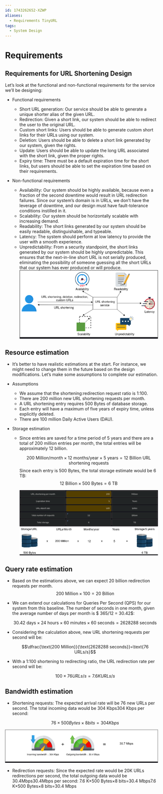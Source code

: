 ```yaml
---
id: 1743262652-XZWP
aliases:
  - Requirements TinyURL
tags:
  - System Design
---
```


# Requirements

## Requirements for URL Shortening Design

  Let’s look at the functional and non-functional requirements for the service we’ll be designing:

- Functional requirements
  - Short URL generation: Our service should be able to generate a unique shorter alias of the given URL.
  - Redirection: Given a short link, our system should be able to redirect the user to the original URL.
  - Custom short links: Users should be able to generate custom short links for their URLs using our system.
  - Deletion: Users should be able to delete a short link generated by our system, given the rights.
  - Update: Users should be able to update the long URL associated with the short link, given the proper rights.
  - Expiry time: There must be a default expiration time for the short links, but users should be able to set the expiration time based on their requirements.

- Non-functional requirements
  - Availability: Our system should be highly available, because even a fraction of the second downtime would result in URL redirection failures. Since our system’s domain is in URLs, we don’t have the leverage of downtime, and our design must have fault-tolerance conditions instilled in it.
  - Scalability: Our system should be horizontally scalable with increasing demand.
  - Readability: The short links generated by our system should be easily readable, distinguishable, and typeable.
  - Latency: The system should perform at low latency to provide the user with a smooth experience.
  - Unpredictability: From a security standpoint, the short links generated by our system should be highly unpredictable. This ensures that the next-in-line short URL is not serially produced, eliminating the possibility of someone guessing all the short URLs that our system has ever produced or will produce.
    ![Functional and non-functional requirements](../../assets/imgs/tiny-url-requirements.png)

## Resource estimation

- It’s better to have realistic estimations at the start. For instance, we might need to change them in the future based on the design modifications. Let’s make some assumptions to complete our estimation.
- Assumptions
  - We assume that the shortening:redirection request ratio is 1:100.
  - There are 200 million new URL shortening requests per month.
  - A URL shortening entry requires 500 Bytes of database storage.
  - Each entry will have a maximum of five years of expiry time, unless explicitly deleted.
  - There are 100 million Daily Active Users (DAU).

- Storage estimation
  - Since entries are saved for a time period of 5 years and there are a total of 200 million entries per month, the total entries will be approximately 12 billion.

    $$\text{200 Million/month} \times \text{12 months/year} \times \text{5 years}=\text{12 Billion URL shortening requests}$$
Since each entry is 500 Bytes, the total storage estimate would be 6 TB:
    $$\text{12 Billion} \times \text{500 Bytes}= \text{6 TB}$$

    ![URL Shortening Service Storage Estimation Calculator](../../assets/imgs/tiny-url-storage-estimation.png)
    ![Total storage required by the URL shortening service in 5 years](../../assets/imgs/tiny-url-storage.png)

## Query rate estimation

- Based on the estimations above, we can expect 20 billion redirection requests per month.
  $$ \text{200 Million} \times 100=\text{20 Billion} $$
- We can extend our calculations for Queries Per Second (QPS) for our system from this baseline. The number of seconds in one month, given the average number of days per month is $ 365/12 = 30.42$:

  $$ \text{30.42 days} \times \text{24 hours} \times \text{60 minutes} \times \text{60 seconds}= \text{2628288 seconds}$$

- Considering the calculation above, new URL shortening requests per second will be:

  $$\dfrac{\text{200 Million}}{\text{2628288 seconds}}=\text{76 URLs/s}$$

- With a 1:100 shortening to redirecting ratio, the URL redirection rate per second will be:

  $$100\times76 URLs/s=7.6 K URLs/s$$

## Bandwidth estimation

- Shortening requests: The expected arrival rate will be 76 new URLs per second. The total incoming data would be 304 Kbps304 Kbps per second:

  $$76 \times 500 Bytes \times 8 bits=304 Kbps$$

![The total bandwidth required by the URL shortening service](../../assets/imgs/tiny-url-bandwidth.png)
- Redirection requests: Since the expected rate would be 20K URLs redirections per second, the total outgoing data would be 30.4Mbps30.4Mbps per second: 7.6 K×500 Bytes×8 bits=30.4 Mbps7.6 K×500 Bytes×8 bits=30.4 Mbps
